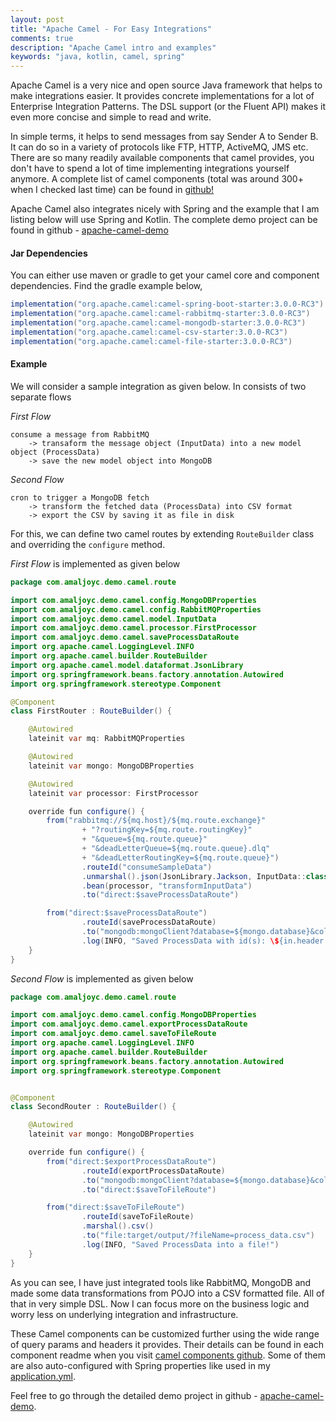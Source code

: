 ```yaml
---
layout: post
title: "Apache Camel - For Easy Integrations"
comments: true
description: "Apache Camel intro and examples"
keywords: "java, kotlin, camel, spring"
---
```


Apache Camel is a very nice and open source Java framework that helps to make integrations easier. It provides concrete implementations for a lot of Enterprise Integration Patterns. The DSL support (or the Fluent API) makes it even more concise and simple to read and write.

In simple terms, it helps to send messages from say Sender A to Sender B. It can do so in a variety of protocols like FTP, HTTP, ActiveMQ, JMS etc. There are so many readily available components that camel provides, you don't have to spend a lot of time implementing integrations yourself anymore. A complete list of camel components (total was around 300+ when I checked last time) can be found in [github!](https://github.com/apache/camel/tree/master/components)

Apache Camel also integrates nicely with Spring and the example that I am listing below will use Spring and Kotlin. The complete demo project can be found in github - [apache-camel-demo](https://github.com/amaljoyc/apache-camel-demo)

#### Jar Dependencies

You can either use maven or gradle to get your camel core and component dependencies. Find the gradle example below,

```java
implementation("org.apache.camel:camel-spring-boot-starter:3.0.0-RC3")
implementation("org.apache.camel:camel-rabbitmq-starter:3.0.0-RC3")
implementation("org.apache.camel:camel-mongodb-starter:3.0.0-RC3")
implementation("org.apache.camel:camel-csv-starter:3.0.0-RC3")
implementation("org.apache.camel:camel-file-starter:3.0.0-RC3")
```

#### Example

We will consider a sample integration as given below. In consists of two separate flows

*First Flow*
```
consume a message from RabbitMQ
    -> transaform the message object (InputData) into a new model object (ProcessData)
    -> save the new model object into MongoDB
```

*Second Flow*
```
cron to trigger a MongoDB fetch
    -> transform the fetched data (ProcessData) into CSV format
    -> export the CSV by saving it as file in disk
```

For this, we can define two camel routes by extending `RouteBuilder` class and overriding the `configure` method.

*First Flow* is implemented as given below
```java
package com.amaljoyc.demo.camel.route

import com.amaljoyc.demo.camel.config.MongoDBProperties
import com.amaljoyc.demo.camel.config.RabbitMQProperties
import com.amaljoyc.demo.camel.model.InputData
import com.amaljoyc.demo.camel.processor.FirstProcessor
import com.amaljoyc.demo.camel.saveProcessDataRoute
import org.apache.camel.LoggingLevel.INFO
import org.apache.camel.builder.RouteBuilder
import org.apache.camel.model.dataformat.JsonLibrary
import org.springframework.beans.factory.annotation.Autowired
import org.springframework.stereotype.Component

@Component
class FirstRouter : RouteBuilder() {

    @Autowired
    lateinit var mq: RabbitMQProperties

    @Autowired
    lateinit var mongo: MongoDBProperties

    @Autowired
    lateinit var processor: FirstProcessor

    override fun configure() {
        from("rabbitmq://${mq.host}/${mq.route.exchange}"
                + "?routingKey=${mq.route.routingKey}"
                + "&queue=${mq.route.queue}"
                + "&deadLetterQueue=${mq.route.queue}.dlq"
                + "&deadLetterRoutingKey=${mq.route.queue}")
                .routeId("consumeSampleData")
                .unmarshal().json(JsonLibrary.Jackson, InputData::class.java)
                .bean(processor, "transformInputData")
                .to("direct:$saveProcessDataRoute")

        from("direct:$saveProcessDataRoute")
                .routeId(saveProcessDataRoute)
                .to("mongodb:mongoClient?database=${mongo.database}&collection=process_data&operation=insert")
                .log(INFO, "Saved ProcessData with id(s): \${in.header.CamelMongoOid}")
    }
}
```

*Second Flow* is implemented as given below
```java
package com.amaljoyc.demo.camel.route

import com.amaljoyc.demo.camel.config.MongoDBProperties
import com.amaljoyc.demo.camel.exportProcessDataRoute
import com.amaljoyc.demo.camel.saveToFileRoute
import org.apache.camel.LoggingLevel.INFO
import org.apache.camel.builder.RouteBuilder
import org.springframework.beans.factory.annotation.Autowired
import org.springframework.stereotype.Component


@Component
class SecondRouter : RouteBuilder() {

    @Autowired
    lateinit var mongo: MongoDBProperties

    override fun configure() {
        from("direct:$exportProcessDataRoute")
                .routeId(exportProcessDataRoute)
                .to("mongodb:mongoClient?database=${mongo.database}&collection=process_data&operation=findAll")
                .to("direct:$saveToFileRoute")

        from("direct:$saveToFileRoute")
                .routeId(saveToFileRoute)
                .marshal().csv()
                .to("file:target/output/?fileName=process_data.csv")
                .log(INFO, "Saved ProcessData into a file!")
    }
}
```

As you can see, I have just integrated tools like RabbitMQ, MongoDB and made some data transformations from POJO into a CSV formatted file. All of that in very simple DSL. Now I can focus more on the business logic and worry less on underlying integration and infrastructure.

These Camel components can be customized further using the wide range of query params and headers it provides. Their details can be found in each component readme when you visit [camel components github](https://github.com/apache/camel/tree/master/components). Some of them are also auto-configured with Spring properties like used in my [application.yml](https://github.com/amaljoyc/apache-camel-demo/blob/master/src/main/resources/application.yml).

Feel free to go through the detailed demo project in github - [apache-camel-demo](https://github.com/amaljoyc/apache-camel-demo).